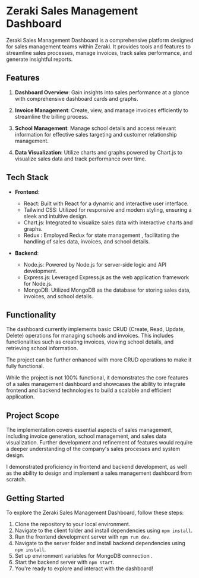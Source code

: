 # Zeraki Sales Management Dashboard

Zeraki Sales Management Dashboard is a comprehensive platform designed for sales management teams within Zeraki. It provides tools and features to streamline sales processes, manage invoices, track sales performance, and generate insightful reports.

## Features

1. **Dashboard Overview**: Gain insights into sales performance at a glance with comprehensive dashboard cards and graphs.

2. **Invoice Management**: Create, view, and manage invoices efficiently to streamline the billing process.

3. **School Management**: Manage school details and access relevant information for effective sales targeting and customer relationship management.

4. **Data Visualization**: Utilize charts and graphs powered by Chart.js to visualize sales data and track performance over time.

## Tech Stack

- **Frontend**:
  - React: Built with React for a dynamic and interactive user interface.
  - Tailwind CSS: Utilized for responsive and modern styling, ensuring a sleek and intuitive design.
  - Chart.js: Integrated to visualize sales data with interactive charts and graphs.
  - Redux : Employed Redux for state management , facilitating the handling of sales data, invoices, and school details.


- **Backend**:
  - Node.js: Powered by Node.js for server-side logic and API development.
  - Express.js: Leveraged Express.js as the web application framework for Node.js.
  - MongoDB: Utilized MongoDB as the database for storing sales data, invoices, and school details.

## Functionality

The dashboard currently implements basic CRUD (Create, Read, Update, Delete) operations for managing schools and invoices. This includes functionalities such as creating invoices, viewing school details, and retrieving school information.

The project can be further enhanced with more CRUD operations to make it fully functional.

While the project is not 100% functional, it demonstrates the core features of a sales management dashboard and showcases the ability to integrate frontend and backend technologies to build a scalable and efficient application.

## Project Scope

The implementation covers essential aspects of sales management, including invoice generation, school management, and sales data visualization. Further development and refinement of features would require a deeper understanding of the company's sales processes and system design.

I demonstrated proficiency in frontend and backend development, as well as the ability to design and implement a sales management dashboard from scratch.


## Getting Started

To explore the Zeraki Sales Management Dashboard, follow these steps:

1. Clone the repository to your local environment.
2. Navigate to the client folder and install dependencies using `npm install`.
3. Run the frontend development server with `npm run dev`.
4. Navigate to the server folder and install backend dependencies using `npm install`.
5. Set up environment variables for MongoDB connection .
6. Start the backend server with `npm start`.
7. You're ready to explore and interact with the dashboard!

